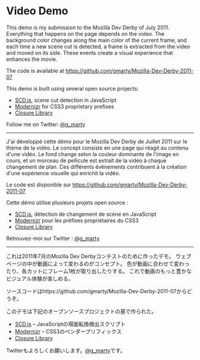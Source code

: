 # Video Demo

This demo is my submission to the Mozilla Dev Derby of July 2011.
Everything that happens on the page depends on the video.
The background color changes along the main color of the current frame, and each time a new scene cut is detected, a frame is extracted from the video and moved on its side.
These events create a visual experience that enhances the movie.

The code is available at https://github.com/gmarty/Mozilla-Dev-Derby-2011-07

This demo is built using several open source projects:
* [SCD.js](https://github.com/gmarty/SCD.js), scene cut detection in JavaScript
* [Modernizr](http://www.modernizr.com/) for CSS3 proprietary prefixes
* [Closure Library](http://code.google.com/closure/library/)

Follow me on Twitter: [@g_marty](https://twitter.com/g_marty)

-----

J'ai développé cette démo pour le Mozilla Dev Derby de Juillet 2011 sur le thème de la vidéo.
Le concept consiste en une page qui réagit au contenu d'une vidéo.
Le fond change selon la couleur dominante de l'image en cours, et un morceau de pellicule est extrait de la vidéo à chaque changement de plan.
Ces différents évènements contribuent à la création d'une expérience visuelle qui enrichit la vidéo.

Le code est disponible sur https://github.com/gmarty/Mozilla-Dev-Derby-2011-07

Cette démo utilise plusieurs projets open source :
* [SCD.js](https://github.com/gmarty/SCD.js), détection de changement de scène en JavaScript
* [Modernizr](http://www.modernizr.com/) pour les préfixes propriétaires du CSS3
* [Closure Library](http://code.google.com/closure/library/)

Retrouvez-moi sur Twitter : [@g_marty](https://twitter.com/g_marty)

-----

これは2011年7月のMozilla Dev Derbyコンテストのために作ったデモ。
ウェブページの中が動画によって変わるのがコンセプト。
色が動画に合わせて変わったり、各カットにフレーム1枚が取り出したりする。
これで動画のもっと豊かなビジュアル体験が楽しめる。

ソースコードはhttps://github.com/gmarty/Mozilla-Dev-Derby-2011-07からどうぞ。

このデモは下記のオープンソースプロジェクトの基で作られた。
* [SCD.js](https://github.com/gmarty/SCD.js) – JavaScriptの場面転換検出スクリプト
* [Modernizr](http://www.modernizr.com/) – CSS3のベンダープリフィックス
* [Closure Library](http://code.google.com/closure/library/)

Twitterもよろしくお願いします。[@g_marty](https://twitter.com/g_marty)です。

